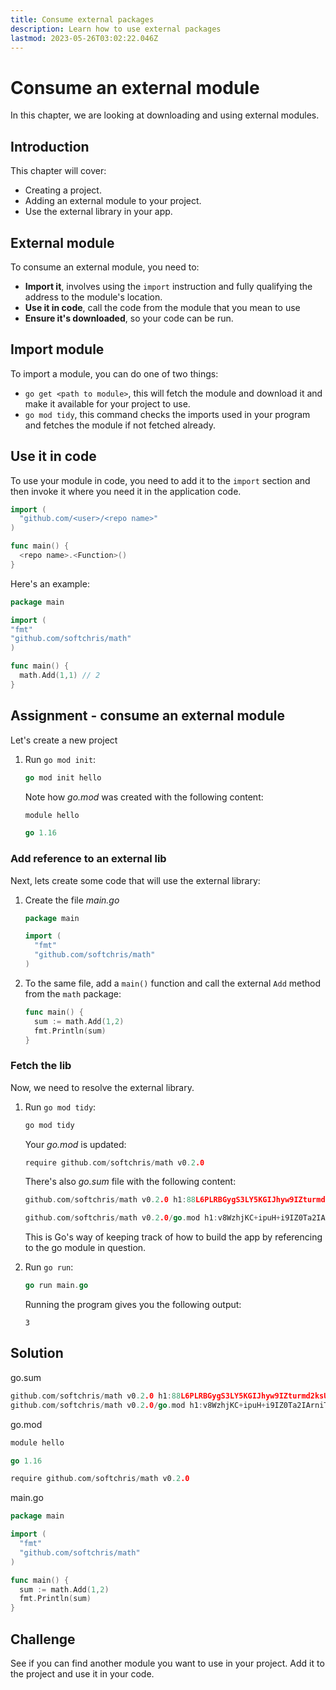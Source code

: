 ```yaml
---
title: Consume external packages
description: Learn how to use external packages
lastmod: 2023-05-26T03:02:22.046Z
---
```


# Consume an external module

In this chapter, we are looking at downloading and using external modules.

## Introduction

This chapter will cover:

- Creating a project.
- Adding an external module to your project.
- Use the external library in your app.

## External module

To consume an external module, you need to:

- **Import it**, involves using the `import` instruction and fully qualifying the address to the module's location.
- **Use it in code**, call the code from the module that you mean to use
- **Ensure it's downloaded**, so your code can be run.

## Import module

To import a module, you can do one of two things:

- `go get <path to module>`, this will fetch the module and download it and make it available for your project to use.
- `go mod tidy`, this command checks the imports used in your program and fetches the module if not fetched already.

## Use it in code

To use your module in code, you need to add it to the `import` section and then invoke it where you need it in the application code.

```go
import (
  "github.com/<user>/<repo name>"
)

func main() {
  <repo name>.<Function>()
}
```

Here's an example:

```go
package main

import (
"fmt"
"github.com/softchris/math"
)

func main() {
  math.Add(1,1) // 2
}
```

## Assignment - consume an external module

Let's create a new project

1. Run `go mod init`:

   ```go
   go mod init hello
   ```

   Note how _go.mod_ was created with the following content:

   ```go
   module hello

   go 1.16
   ```

### Add reference to an external lib

Next, lets create some code that will use the external library:

1. Create the file _main.go_

   ```go
   package main

   import (
     "fmt"
     "github.com/softchris/math"
   )
   ```

1. To the same file, add a `main()` function and call the external `Add` method from the `math` package:

   ```go
   func main() {
     sum := math.Add(1,2)
     fmt.Println(sum)
   }
   ```

### Fetch the lib

Now, we need to resolve the external library.

1. Run `go mod tidy`:

   ```bash
   go mod tidy
   ```

   Your _go.mod_ is updated:

   ```go
   require github.com/softchris/math v0.2.0
   ```

   There's also _go.sum_ file with the following content:

   ```go
   github.com/softchris/math v0.2.0 h1:88L6PLRBGygS3LY5KGIJhyw9IZturmd2ksU+p13OPa4=

   github.com/softchris/math v0.2.0/go.mod h1:v8WzhjKC+ipuH+i9IZ0Ta2IArniTP53gc5TgCINCqAo=
   ```

   This is Go's way of keeping track of how to build the app by referencing to the go module in question.

1. Run `go run`:

   ```go
   go run main.go
   ```

   Running the program gives you the following output:

   ```output
   3
   ```

## Solution

go.sum

```go
github.com/softchris/math v0.2.0 h1:88L6PLRBGygS3LY5KGIJhyw9IZturmd2ksU+p13OPa4=
github.com/softchris/math v0.2.0/go.mod h1:v8WzhjKC+ipuH+i9IZ0Ta2IArniTP53gc5TgCINCqAo=

```

go.mod

```go
module hello

go 1.16

require github.com/softchris/math v0.2.0

```

main.go

```go
package main

import (
  "fmt"
  "github.com/softchris/math"
)

func main() {
  sum := math.Add(1,2)
  fmt.Println(sum)
}
```

## Challenge

See if you can find another module you want to use in your project. Add it to the project and use it in your code.
